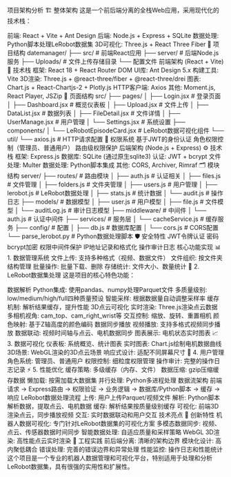 项目架构分析
🏗️ 整体架构
这是一个前后端分离的全栈Web应用，采用现代化的技术栈：

前端: React + Vite + Ant Design
后端: Node.js + Express + SQLite
数据处理: Python脚本处理LeRobot数据集
3D可视化: Three.js + React Three Fiber
📁 项目结构
datemanager/
├── src/                    # 前端React应用
├── server/                 # 后端Node.js服务
├── Uploads/               # 文件上传存储目录
└── 配置文件
前端架构 (React + Vite)
🎨 技术栈
框架: React 18 + React Router DOM
UI库: Ant Design 5.x
构建工具: Vite
3D渲染: Three.js + @react-three/fiber + @react-three/drei
图表: Chart.js + React-Chartjs-2 + Plotly.js
HTTP客户端: Axios
其他: Moment.js, React Player, JSZip
🧩 页面结构
src/
├── pages/
│   ├── Login.jsx          # 登录页面
│   ├── Dashboard.jsx      # 概览仪表板
│   ├── Upload.jsx         # 文件上传
│   ├── DataList.jsx       # 数据列表
│   ├── FileDetail.jsx     # 文件详情
│   ├── UserManage.jsx     # 用户管理
│   └── Settings.jsx       # 系统设置
├── components/
│   └── LeRobotEpisodeCard.jsx  # LeRobot数据可视化组件
└── util/
└── axios.js           # HTTP请求配置
🔐 权限系统
基于JWT的身份认证
角色权限控制（管理员、普通用户）
路由级权限保护
后端架构 (Node.js + Express)
⚙️ 技术栈
框架: Express.js
数据库: SQLite (通过原生sqlite3)
认证: JWT + bcrypt
文件处理: Multer
数据处理: Python脚本集成
其他: CORS, Archiver, Rimraf
🗂️ 模块结构
server/
├── routes/               # 路由模块
│   ├── auth.js          # 认证相关
│   ├── files.js         # 文件管理
│   ├── folders.js       # 文件夹管理
│   ├── users.js         # 用户管理
│   ├── lerobot.js       # LeRobot数据处理
│   ├── stats.js         # 统计数据
│   └── audit.js         # 操作日志
├── models/              # 数据模型
│   ├── user.js          # 用户模型
│   ├── file.js          # 文件模型
│   └── auditLog.js      # 审计日志模型
├── middleware/          # 中间件
│   └── auth.js          # 认证中间件
├── services/            # 服务层
│   └── cacheService.js  # 缓存服务
├── config/              # 配置
│   ├── db.js            # 数据库配置
│   └── cors.js          # CORS配置
└── parse_lerobot.py     # Python数据处理脚本
🛡️ 安全特性
JWT令牌认证
密码bcrypt加密
权限中间件保护
IP地址记录和格式化
操作审计日志
核心功能实现
📊 1. 数据管理系统
文件上传: 支持多种格式（视频、数据文件）
文件组织: 按文件夹结构管理
批量操作: 批量下载、删除
存储统计: 文件大小、数量统计
🤖 2. LeRobot数据集处理
这是项目的核心特色功能：

数据解析
Python集成: 使用pandas、numpy处理Parquet文件
多质量级别: low/medium/high/full四种质量预设
智能采样: 根据数据量自动调整采样率
缓存机制: 解析结果缓存，提升性能
3D点云可视化
实时渲染: Three.js渲染点云数据
多相机视角: cam_top、cam_right_wrist等
交互控制: 缩放、旋转、重置相机
颜色映射: 基于Z轴高度的颜色编码
数据同步播放
视频播放: 支持多格式视频同步播放
数据联动: 视频时间轴与点云、电机数据同步
图表展示: 电机状态实时图表
📈 3. 数据可视化
仪表板: 系统概览、统计图表
实时图表: Chart.js绘制电机数据曲线
3D场景: WebGL渲染的3D点云场景
响应式设计: 适配不同屏幕尺寸
👥 4. 用户管理
角色系统: 管理员、普通用户
权限控制: 细粒度权限管理
操作审计: 完整的操作日志记录
⚡ 5. 性能优化
缓存策略: 多级缓存（内存、文件）
数据压缩: gzip压缩缓存数据
懒加载: 按需加载大数据集
并行处理: Python多进程处理
数据流架构
前端请求 → Express路由 → 权限验证 → 业务逻辑 → 数据库/Python脚本 → 缓存 → 响应
LeRobot数据处理流程
上传: 用户上传Parquet/视频文件
解析: Python脚本解析数据，提取点云、电机数据
缓存: 解析结果按质量级别缓存
可视化: 前端3D渲染点云，同步播放视频
交互: 实时数据联动和用户交互
技术亮点
🚀 创新特性
机器人数据可视化: 专门针对LeRobot数据集的可视化方案
多模态数据同步: 视频、点云、传感器数据时间同步
智能数据处理: 自适应质量和采样策略
WebGL 3D渲染: 高性能点云实时渲染
🔧 工程实践
前后端分离: 清晰的架构边界
模块化设计: 高内聚低耦合
错误处理: 完善的错误边界和异常处理
性能监控: 操作日志和性能统计
这个项目是一个专业的机器人数据管理和可视化平台，特别适用于处理和分析LeRobot数据集，具有很强的实用性和扩展性。